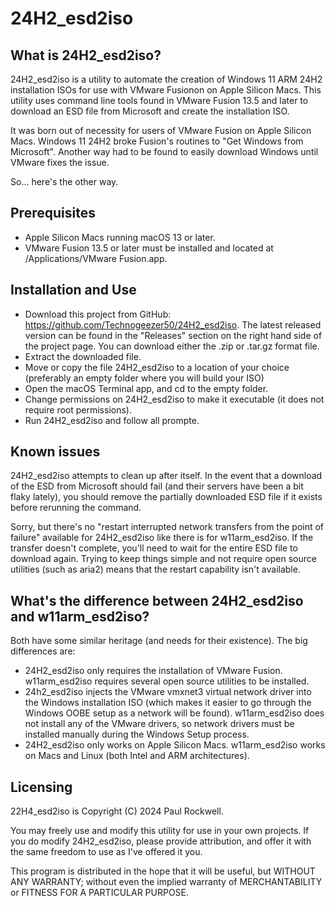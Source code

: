 # 24H2_esd2iso 

## What is 24H2_esd2iso?

24H2_esd2iso is a utility to automate the creation of Windows 11 ARM 24H2 installation ISOs for use with VMware Fusionon on Apple Silicon Macs.
This utility uses command line tools found in VMware Fusion 13.5 and later to download an ESD file from Microsoft and create the
installation ISO. 

It was born out of necessity for users of VMware Fusion on Apple Silicon Macs. Windows 11 24H2 broke
Fusion's routines to "Get Windows from Microsoft". Another way had to be found to easily
download Windows until VMware fixes the issue. 

So... here's the other way.

## Prerequisites 

* Apple Silicon Macs running macOS 13 or later.
* VMware Fusion 13.5 or later must be installed and located at /Applications/VMware Fusion.app.   

## Installation and Use 

* Download this project from GitHub: https://github.com/Technogeezer50/24H2_esd2iso. The latest released version
can be found in the "Releases" section on the right hand side of the project page. You can download either
the .zip or .tar.gz format file.
* Extract the downloaded file.
* Move or copy the file 24H2_esd2iso to a location of your choice (preferably an empty folder where you will build your ISO)
* Open the macOS Terminal app, and cd to the empty folder.
* Change permissions on 24H2_esd2iso to make it executable (it does not require root permissions).
* Run 24H2_esd2iso and follow all prompte.

## Known issues

24H2_esd2iso attempts to clean up after itself. In the event that a download of the ESD from Microsoft should fail
(and their servers have been a bit flaky lately), you should remove the partially downloaded ESD file if it exists before
rerunning the command.

Sorry, but there's no "restart interrupted network transfers from the point of failure" available for 24H2_esd2iso
like there is for w11arm_esd2iso. If the transfer doesn't complete, you'll need to wait for the entire ESD 
file to download again. Trying to keep things simple and not require open source utilities (such as 
aria2) means that the restart capability isn't available. 

## What's the difference between 24H2_esd2iso and w11arm_esd2iso?

Both have some similar heritage (and needs for their existence). The big differences are:

* 24H2_esd2iso only requires the installation of VMware Fusion. w11arm_esd2iso requires several
  open source utilities to be installed.
* 24h2_esd2iso injects the VMware vmxnet3 virtual network driver into the Windows installation ISO 
  (which makes it easier to go through the Windows OOBE setup as a network will be found). w11arm_esd2iso
  does not install any of the VMware drivers, so network drivers must be installed manually during the
  Windows Setup process.
* 24H2_esd2iso only works on Apple Silicon Macs. w11arm_esd2iso works on Macs and Linux (both Intel
  and ARM architectures).

## Licensing

22H4_esd2iso is Copyright (C) 2024 Paul Rockwell.

You may freely use and modify this utility for use in your own projects. If you do modify 24H2_esd2iso, please provide attribution,
and offer it with the same freedom to use as I've offered it you.

This program is distributed in the hope that it will be useful,
but WITHOUT ANY WARRANTY; without even the implied warranty of
MERCHANTABILITY or FITNESS FOR A PARTICULAR PURPOSE.  

